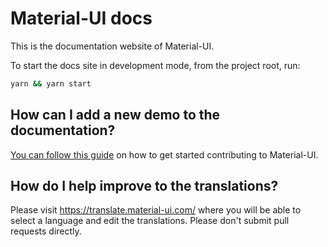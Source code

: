 # Material-UI docs

This is the documentation website of Material-UI.

To start the docs site in development mode, from the project root, run:

```sh
yarn && yarn start
```

## How can I add a new demo to the documentation?

[You can follow this guide](https://github.com/mui-org/material-ui/blob/next/CONTRIBUTING.md)
on how to get started contributing to Material-UI.

## How do I help improve to the translations?

Please visit https://translate.material-ui.com/ where you will be able to select a language
and edit the translations. Please don't submit pull requests directly.
